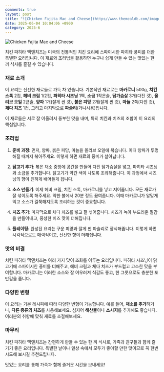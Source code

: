 ```yaml
---
comments: true
layout: post
title: "![Chicken Fajita Mac and Cheese](https//www.themealdb.com/images/media/meals/qrqywr1503066605.jpg)"
date: 2025-06-04 10:04:06 +0900
category: 2025-6
---
```


![Chicken Fajita Mac and Cheese](https://www.themealdb.com/images/media/meals/qrqywr1503066605.jpg)

치킨 파히타 맥앤치즈는 미국의 전통적인 치킨 요리에 스파이시한 파히타 풍미를 더한 특별한 요리입니다. 이 재료와 조리법을 활용하면 누구나 쉽게 만들 수 있는 맛있는 한 끼 식사를 즐길 수 있습니다. 

### 재료 소개

이 요리는 신선한 재료들로 가득 차 있습니다. 기본적인 재료로는 **마카로니** 500g, **치킨 스톡** 2컵, **헤비 크림** 1/2컵, **파히타 시즈닝** 1팩, **소금** 1작은술, **닭가슴살** 3개(다진 것), **올리브 오일** 2큰술, **양파** 1개(잘게 썬 것), **붉은 피망** 2개(잘게 썬 것), **마늘** 2쪽(다진 것), **체다 치즈** 1컵, 그리고 마지막으로 **파슬리**(가니시용)입니다. 

이 재료들은 서로 잘 어울려서 풍부한 맛을 내며, 특히 치킨과 치즈의 조합이 이 요리의 핵심입니다.

### 조리법

1. **준비 과정**: 먼저, 양파, 붉은 피망, 마늘을 올리브 오일에 볶습니다. 이때 양파가 투명해질 때까지 볶아주세요. 이렇게 하면 재료의 풍미가 살아납니다.

2. **닭고기 추가**: 볶은 채소 중앙에 공간을 만들어 다진 닭가슴살을 넣고, 파히타 시즈닝과 소금을 추가합니다. 닭고기가 약간 색이 나도록 조리해줍니다. 이 과정에서 시즈닝의 향이 진하게 배어들게 됩니다.

3. **소스 만들기**: 이제 헤비 크림, 치킨 스톡, 마카로니를 넣고 저어줍니다. 모든 재료가 잘 섞이도록 해주세요. 약한 불에서 20분 정도 끓여줍니다. 이때 마카로니가 알맞게 익고 소스가 걸쭉해지도록 조리하는 것이 중요합니다.

4. **치즈 추가**: 마지막으로 체다 치즈를 넣고 잘 섞어줍니다. 치즈가 녹아 부드러운 질감을 만들어내고, 풍성한 치즈 맛이 더해집니다.

5. **플레이팅**: 완성된 요리는 구운 피망과 잘게 썬 파슬리로 장식해줍니다. 이렇게 하면 시각적으로도 매력적이고, 신선한 향이 더해집니다.

### 맛의 비결

치킨 파히타 맥앤치즈는 여러 가지 맛이 조화를 이루는 요리입니다. 파히타 시즈닝이 닭고기에 스파이시한 풍미를 더해주고, 헤비 크림과 체다 치즈가 부드럽고 고소한 맛을 부여합니다. 마카로니는 이러한 소스와 잘 어우러져 식감도 좋고, 한 그릇으로도 충분한 포만감을 줍니다. 

### 다양한 변형

이 요리는 기본 레시피에 따라 다양한 변형이 가능합니다. 예를 들어, **채소를 추가**하거나, **다른 종류의 치즈**를 사용해보세요. 심지어 **해산물**이나 **소시지**를 추가해도 좋습니다. 여러분의 취향에 맞춰 재료를 조절해보세요.

### 마무리

치킨 파히타 맥앤치즈는 간편하게 만들 수 있는 한 끼 식사로, 가족과 친구들과 함께 즐기기 좋은 요리입니다. 특별한 날이나 일상 속에서 모두가 좋아할 만한 맛이므로 꼭 한번 시도해 보시길 추천드립니다. 

맛있는 요리를 통해 가족과 함께 즐거운 시간을 보내세요!